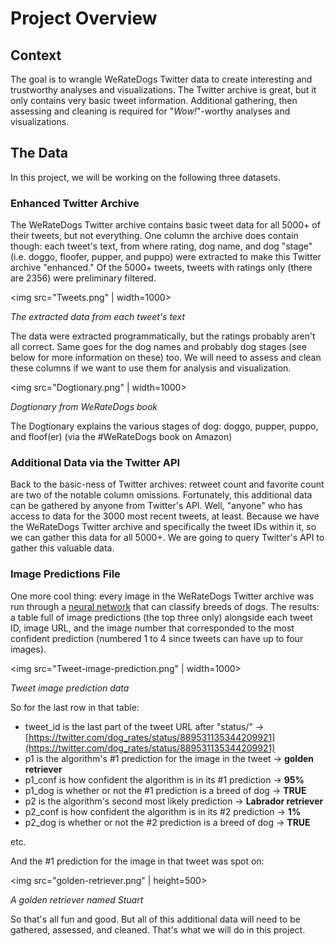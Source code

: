 # Project Overview

## Context

The goal is to wrangle WeRateDogs Twitter data to create interesting and trustworthy analyses and visualizations. The Twitter archive is great, but it only contains very basic tweet information. Additional gathering, then assessing and cleaning is required for "*Wow!*"-worthy analyses and visualizations.

## The Data

In this project, we will be working on the following three datasets.

### Enhanced Twitter Archive

The WeRateDogs Twitter archive contains basic tweet data for all 5000+ of their tweets, but not everything. One column the archive does contain though: each tweet's text, from where rating, dog name, and dog "stage" (i.e. doggo, floofer, pupper, and puppo) were extracted to make this Twitter archive "enhanced." Of the 5000+ tweets, tweets with ratings only (there are 2356) were preliminary filtered.

<img src="Tweets.png" | width=1000>

*The extracted data from each tweet's text*

The data were extracted programmatically, but the ratings probably aren't all correct. Same goes for the dog names and probably dog stages (see below for more information on these) too. We will need to assess and clean these columns if we want to use them for analysis and visualization.

<img src="Dogtionary.png" | width=1000>

*Dogtionary from WeRateDogs book*

The Dogtionary explains the various stages of dog: doggo, pupper, puppo, and floof(er) (via the #WeRateDogs book on Amazon)

### Additional Data via the Twitter API

Back to the basic-ness of Twitter archives: retweet count and favorite count are two of the notable column omissions. Fortunately, this additional data can be gathered by anyone from Twitter's API. Well, "anyone" who has access to data for the 3000 most recent tweets, at least. Because we have the WeRateDogs Twitter archive and specifically the tweet IDs within it, so we can gather this data for all 5000+. We are going to query Twitter's API to gather this valuable data.

### Image Predictions File

One more cool thing: every image in the WeRateDogs Twitter archive was run through a [neural network](https://www.youtube.com/watch?v=2-Ol7ZB0MmU) that can classify breeds of dogs. The results: a table full of image predictions (the top three only) alongside each tweet ID, image URL, and the image number that corresponded to the most confident prediction (numbered 1 to 4 since tweets can have up to four images).

<img src="Tweet-image-prediction.png" | width=1000>

*Tweet image prediction data*

So for the last row in that table:

- tweet_id is the last part of the tweet URL after "status/" → [https://twitter.com/dog_rates/status/889531135344209921](https://twitter.com/dog_rates/status/889531135344209921)
- p1 is the algorithm's #1 prediction for the image in the tweet → **golden retriever**
- p1_conf is how confident the algorithm is in its #1 prediction → **95%**
- p1_dog is whether or not the #1 prediction is a breed of dog → **TRUE**
- p2 is the algorithm's second most likely prediction → **Labrador retriever**
- p2_conf is how confident the algorithm is in its #2 prediction → **1%**
- p2_dog is whether or not the #2 prediction is a breed of dog → **TRUE**

etc.

And the #1 prediction for the image in that tweet was spot on:

<img src="golden-retriever.png" | height=500>

*A golden retriever named Stuart*

So that's all fun and good. But all of this additional data will need to be gathered, assessed, and cleaned. That's what we will do in this project.
